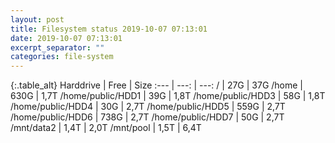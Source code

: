 ```yaml
---
layout: post
title: Filesystem status 2019-10-07 07:13:01
date: 2019-10-07 07:13:01
excerpt_separator: ""
categories: file-system
---
```

{:.table_alt}
Harddrive | Free | Size
:--- | ---: | ---:
/ | 27G | 37G
/home | 630G | 1,7T
/home/public/HDD1 | 39G | 1,8T
/home/public/HDD3 | 58G | 1,8T
/home/public/HDD4 | 30G | 2,7T
/home/public/HDD5 | 559G | 2,7T
/home/public/HDD6 | 738G | 2,7T
/home/public/HDD7 | 50G | 2,7T
/mnt/data2 | 1,4T | 2,0T
/mnt/pool | 1,5T | 6,4T
